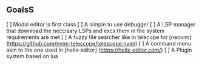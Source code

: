## GoalsS
[ ] Modal editor is first class
[ ] A simple to use debugger
[ ] A LSP manager that download the neccisary LSPs and excs them in the system requirements are met
[ ] A fuzzy file searcher like in telecope for [neovim] (https://github.com/nvim-telescope/telescope.nvim)
[ ] A command menu akin to the one used in [helix-editor] (https://helix-editor.com/)
[ ] A Plugin system based on lua
